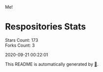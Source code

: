 Me!

# Respositories Stats
Stars Count: 173  
Forks Count: 3

2020-09-21 00:22:01  

This README is automatically generated by [🐰](https://github.com/rnitta/rnitta).

